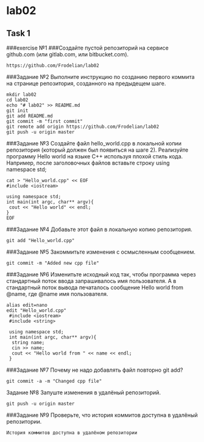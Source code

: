 # lab02
## Task 1
###exercise №1 
###Создайте пустой репозиторий на сервисе github.com (или gitlab.com, или bitbucket.com).
```
https://github.com/Frodelian/lab02
```
###Задание №2
Выполните инструкцию по созданию первого коммита на странице репозитория, созданного на предыдещем шаге.
```
mkdir lab02
cd lab02
echo "# lab02" >> README.md
git init
git add README.md
git commit -m "first commit"
git remote add origin https://github.com/Frodelian/lab02
git push -u origin master
```
###Задание №3
Создайте файл hello_world.cpp в локальной копии репозитория (который должен был появиться на шаге 2). Реализуйте программу Hello world на языке C++ используя плохой стиль кода. Например, после заголовочных файлов вставьте строку using namespace std;
```
cat > "Hello_world.cpp" << EOF
#include <iostream>

using namespace std;
int main(int argc, char** argv){
 cout << "Hello world" << endl;
}
EOF
```
###Задание №4
Добавьте этот файл в локальную копию репозитория.
```
git add "Hello_world.cpp"
```
###Задание №5
Закоммитьте изменения с осмысленным сообщением.
```
git commit -m "Added new cpp file"
```
###Задание №6
Изменитьте исходный код так, чтобы программа через стандартный поток ввода запрашивалось имя пользователя. А в стандартный поток вывода печаталось сообщение Hello world from @name, где @name имя пользователя.
```
alias edit=nano
edit "Hello_world.cpp"
 #include <iostream>
 #include <string>
 
 using namespace std;
 int main(int argc, char** argv){
  string name;
  cin >> name;
  cout << "Hello world from " << name << endl;
 }
```
###Задание №7
Почему не надо добавлять файл повторно git add?
```
git commit -a -m "Changed cpp file"
```
Задание №8
Запуште изменения в удалёный репозиторий.
```
git push -u origin master
```
###Задание №9
Проверьте, что история коммитов доступна в удалёный репозитории.
```
История коммитов доступна в удалёном репозитории
```


